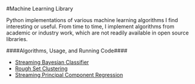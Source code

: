 #Machine Learning Library

Python implementations of various machine learning algorithms I find interesting or useful. From time to time, I
implement algorithms from academic or industry work, which are not readily available in open source libraries.

####Algorithms, Usage, and Running Code####
* [Streaming Bayesian Classifier](/code/Machine_Learning/bayes.md)
* [Rough Set Clustering](/code/Machine_Learning/rough_cluster.md)
* [Streaming Principal Component Regression](/code/Machine_Learning/pc_regress.md)